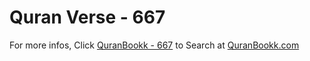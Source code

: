 # Quran Verse - 667 

For more infos, Click [QuranBookk - 667](https://www.quranbookk.com/quran/search?q=667) to Search at [QuranBookk.com](http://quranbookk.com/)